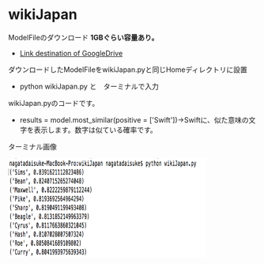 # wikiJapan

ModelFileのダウンロード  ****1GBぐらい容量あり。****

- [Link destination of GoogleDrive](https://drive.google.com/file/d/1kz4U37FS6aK9isPzBufcD86EpFVtgvkM/view)

ダウンロードしたModelFileをwikiJapan.pyと同じHomeディレクトリに設置

- python wikiJapan.py と　ターミナルで入力

wikiJapan.pyのコードです。

- results = model.most_similar(positive = ['Swift'])→Swiftに、似た意味の文字を表示します。数字は似ている確率です。

ターミナル画像

<img src="https://github.com/daisukenagata/wikiJapan/blob/master/wiki.png?raw=true" width="400px" height="200px">
